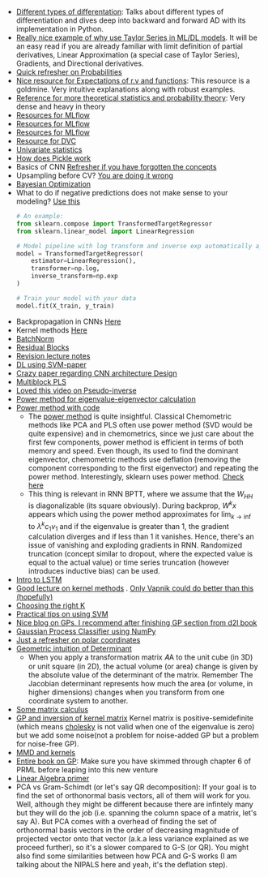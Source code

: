 - [Different types of differentation](https://huggingface.co/blog/andmholm/what-is-automatic-differentiation): Talks about different types of differentiation and dives deep into backward and forward AD with its implementation in Python.
- [Really nice example of why use Taylor Series in ML/DL models](https://ainxt.co.in/importance-of-taylor-series-in-deep-learning-machine-learning-models/). It will be an easy read if you are already familiar with limit definition of partial derivatives, Linear Approximation (a special case of Taylor Series), Gradients, and Directional derivatives.
- [Quick refresher on Probabilities](https://blog.dailydoseofds.com/p/a-visual-guide-to-joint-marginal)
- [Nice resource for Expectations of r.v and functions](https://www.stat.auckland.ac.nz/~fewster/325/notes/ch3.pdf): This resource is a goldmine. Very intuitive explanations along with robust examples.
- [Reference for more theoretical statistics and probability theory](https://www.probabilitycourse.com/chapter5/5_3_2_bivariate_normal_dist.php): Very dense and heavy in theory
- [Resources for MLflow](https://levelup.gitconnected.com/mlflow-made-easy-your-beginners-guide-bf63f8fed915)
- [Resources for MLflow](https://dzone.com/articles/from-novice-to-advanced-in-mlflow-a-comprehensive)
- [Resources for MLflow](https://github.com/amesar/mlflow-examples/tree/master)
- [Resource for DVC](https://dvc.org/doc/use-cases/versioning-data-and-models/tutorial)
- [Univariate statistics](https://www.jbstatistics.com/)
- [How does Pickle work](https://rushter.com/blog/pickle-serialization-internals/)
- Basics of CNN [Refresher if you have forgotten the concepts](https://towardsdatascience.com/intuitively-understanding-convolutions-for-deep-learning-1f6f42faee1)
- Upsampling before CV? [You are doing it wrong](https://kiwidamien.github.io/how-to-do-cross-validation-when-upsampling-data.html)
- [Bayesian Optimization](https://www.ritchievink.com/blog/2019/08/25/algorithm-breakdown-bayesian-optimization/)
- What to do if negative predictions does not make sense to your modeling? [Use this](https://scikit-learn.org/1.5/modules/generated/sklearn.compose.TransformedTargetRegressor.html)
  ```python
  # An example:
  from sklearn.compose import TransformedTargetRegressor
  from sklearn.linear_model import LinearRegression
  
  # Model pipeline with log transform and inverse exp automatically applied
  model = TransformedTargetRegressor(
      estimator=LinearRegression(),
      transformer=np.log,
      inverse_transform=np.exp
  )
  
  # Train your model with your data
  model.fit(X_train, y_train)
  ```
- Backpropagation in CNNs [Here](https://deeplearning.cs.cmu.edu/F21/document/recitation/Recitation5/CNN_Backprop_Recitation_5_F21.pdf)
- Kernel methods [Here](https://alex.smola.org/papers/2002/SchSmo02b.pdf)
- [BatchNorm](https://towardsdatascience.com/batch-norm-explained-visually-how-it-works-and-why-neural-networks-need-it-b18919692739)
- [Residual Blocks](https://towardsdatascience.com/residual-blocks-building-blocks-of-resnet-fd90ca15d6ec)
- [Revision lecture notes](https://cs231n.github.io/convolutional-networks/)
- [DL using SVM-paper](https://arxiv.org/pdf/1306.0239)
- [Crazy paper regarding CNN architecture Design](https://arxiv.org/pdf/2003.13678)
- [Multiblock PLS](https://analyticalsciencejournals.onlinelibrary.wiley.com/doi/10.1002/cem.3618)
- [Loved this video on Pseudo-inverse](https://www.youtube.com/watch?v=DysbzsiBAdg&list=LL&index=6&t=1899s&ab_channel=AdamDhalla)
- [Power method for eigenvalue-eigenvector calculation](https://ergodic.ugr.es/cphys/lecciones/fortran/power_method.pdf)
- [Power method with code](https://lemesurierb.people.charleston.edu/introduction-to-numerical-methods-and-analysis-python.pdf)
  - The [power method](https://pythonnumericalmethods.studentorg.berkeley.edu/notebooks/chapter15.02-The-Power-Method.html) is quite insightful. Classical Chemometric methods like PCA and PLS often use power method (SVD would be quite expensive) and in chemometrics, since we just care about the first few components, power method is efficient in terms of both memory and speed. Even though, its used to find the dominant eigenvector, chemometric methods use deflation (removing the component corresponding to the first eigenvector) and repeating the power method. Interestingly, sklearn uses power method. [Check here](https://github.com/scikit-learn/scikit-learn/blob/6e9039160/sklearn/cross_decomposition/_pls.py#L58)
  - This thing is relevant in RNN BPTT, where we assume that the $W_{HH}$ is diagonalizable (its square obviously). During backprop, $W^kx$ appears which using the power method approximates for $\lim_{k \to \inf}$ to $\lambda ^kc_1v_1$ and if the eigenvalue is greater than 1, the gradient calculation diverges and if less than 1 it vanishes. Hence, there's an issue of vanishing and exploding gradients in RNN. Randomized truncation (concept similar to dropout, where the expected value is equal to the actual value) or time series truncation (however introduces inductive bias) can be used.
- [Intro to LSTM](https://colah.github.io/posts/2015-08-Understanding-LSTMs/)
- [Good lecture on kernel methods](https://www.youtube.com/watch?v=XUj5JbQihlU&t=1553s)
. [Only Vapnik could do better than this (hopefully)](https://www.youtube.com/watch?v=eHsErlPJWUU)
- [Choosing the right K](https://cran.r-project.org/web/packages/cvms/vignettes/picking_the_number_of_folds_for_cross-validation.html)
- [Practical tips on using SVM](https://www.csie.ntu.edu.tw/~cjlin/papers/guide/guide.pdf)
- [Nice blog on GPs, I recommend after finishing GP section from d2l book](https://yugeten.github.io/posts/2019/09/GP/)
- [Gaussian Process Classifier using NumPy](https://krasserm.github.io/2020/11/04/gaussian-processes-classification/)
- [Just a refresher on polar coordinates](https://web.ma.utexas.edu/users/m408m/Display15-4-2.shtml)
- [Geometric intuition of Determinant](https://www.youtube.com/watch?v=xX7qBVa9cQU)
  - When you apply a transformation matrix 𝐴A to the unit cube (in 3D) or unit square (in 2D), the actual volume (or area) change is given by the absolute value of the determinant of the matrix. Remember The Jacobian determinant represents how much the area (or volume, in higher dimensions) changes when you transform from one coordinate system to another. 
- [Some matrix calculus](https://en.wikipedia.org/wiki/Matrix_calculus#Layout_conventions)
- [GP and inversion of kernel matrix](https://stats.stackexchange.com/questions/503058/relationship-between-cholesky-decomposition-and-matrix-inversion)
  Kernel matrix is positive-semidefinite (which means [cholesky](https://zief0002.github.io/matrix-algebra/cholesky-decompostion.html) is not valid when one of the eigenvalue is zero) but we add some noise(not a problem for noise-added GP but a problem for noise-free GP).
- [MMD and kernels](https://www.youtube.com/watch?v=zFffYuDGslg)
- [Entire book on GP](https://gaussianprocess.org/gpml/chapters/RW.pdf): Make sure you have skimmed through chapter 6 of PRML before leaping into this new venture
- [Linear Algebra primer](https://pabloinsente.github.io/intro-linear-algebra#vector-null-space)
- PCA vs Gram-Schimdt (or let's say QR decomposition): If your goal is to find the set of orthonormal basis vectors, all of them will work for you. Well, although they might be different because there are infintely many but they will do the job (i.e. spanning the column space of a matrix, let's say A). But PCA comes with a overhead of finding the set of orthonormal basis vectors in the order of decreasing magnitude of projected vector onto that vector (a.k.a less variance explained as we proceed further), so it's a slower compared to G-S (or QR). You might also find some similarities between how PCA and G-S works (I am talking about the NIPALS here and yeah, it's the deflation step). 
